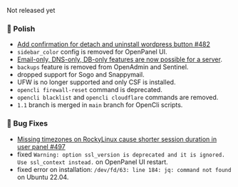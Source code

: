 Not released yet

### 💅 Polish
- [Add confirmation for detach and uninstall wordpress button #482](https://github.com/stefanpejcic/OpenPanel/discussions/482)
- `sidebar_color` config is removed for OpenPanel UI.
- [Email-only, DNS-only, DB-only features are now possible for a server](https://github.com/stefanpejcic/OpenPanel/issues/493#issuecomment-2890913088).
- `backups` feature is removed from OpenAdmin and Sentinel.
- dropped support for Sogo and Snappymail.
- UFW is no longer supported and only CSF is installed.
- `opencli firewall-reset` command is deprecated.
- `opencli blacklist` and `opencli cloudflare` commands are removed.
- `1.1` branch is merged in `main` branch for OpenCli scripts.


### 🐛 Bug Fixes
- [Missing timezones on RockyLinux cause shorter session duration in user panel #497](https://github.com/stefanpejcic/OpenPanel/issues/497)
- fixed `Warning: option ssl_version is deprecated and it is ignored. Use ssl_context instead.` on OpenPanel UI restart.
- fixed error on installation: `/dev/fd/63: line 184: jq: command not found` on Ubuntu 22.04.
